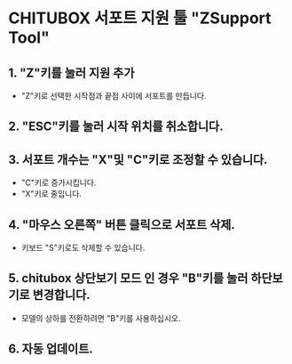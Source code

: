 # CHITUBOX 서포트 지원 툴 "ZSupport Tool"

## 1. "Z"키를 눌러 지원 추가
- "Z"키로 선택한 시작점과 끝점 사이에 서포트를 만듭니다.

## 2. "ESC"키를 눌러 시작 위치를 취소합니다.

## 3. 서포트 개수는 "X"및 "C"키로 조정할 수 있습니다.
- "C"키로 증가시킵니다.
- "X"키로 줄입니다.

## 4. "마우스 오른쪽" 버튼 클릭으로 서포트 삭제.
- 키보드 "S"키로도 삭제할 수 있습니다.

## 5. chitubox 상단보기 모드 인 경우 "B"키를 눌러 하단보기로 변경합니다.
- 모델의 상하를 전환하려면 "B"키를 사용하십시오.

## 6. 자동 업데이트.
